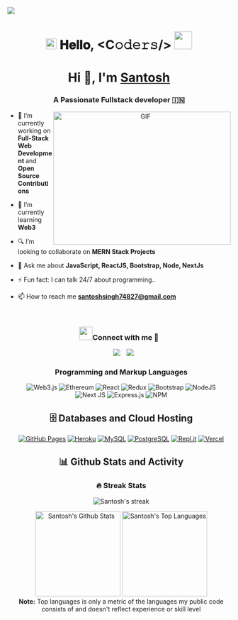 <p>
	
![](https://komarev.com/ghpvc/?username=santosh214&label=Profile+Views&color=lightgrey)
</p>
<h1 align="center">
  <a target="_blank">
    <img src="https://github.com/JayantGoel001/JayantGoel001/blob/master/GIF/Earth.gif" width="24px" style="max-width:100%;">
  </a>
  𝐇𝐞𝐥𝐥𝐨, &lt;C𝚘𝚍𝚎𝚛𝚜/&gt; 
  <a target="_blank">
    <img src="https://github.com/JayantGoel001/JayantGoel001/blob/master/GIF/Hi.gif" width="40px" />
  </a>
</h1>

<h1 align="center">Hi 👋, I'm <a href="https://100rabhcsmc.github.io/Me.io/" target="blank">
Santosh</a></h1>
<h3 align="center">A Passionate Fullstack developer &#127470;&#127475</h3>

<a target="_blank" align="center">
  <img align="right" top="500" height="300" width="400" alt="GIF" src="https://media.giphy.com/media/SWoSkN6DxTszqIKEqv/giphy.gif">
</a>

- 🔭 I’m currently working on <strong>Full-Stack Web Development </strong> and <strong>Open Source Contributions</strong>
- 🌱 I’m currently learning <strong>Web3</strong>
- 🔍 I’m looking to collaborate on <strong>MERN Stack Projects</strong>
- 💬 Ask me about <strong> JavaScript, ReactJS, Bootstrap, Node, NextJs</strong>
- ⚡ Fun fact: I can talk 24/7 about programming..

- 📫 How to reach me **santoshsingh74827@gmail.com**

<br/>
<h3 align='center'><img src="https://media.giphy.com/media/iY8CRBdQXODJSCERIr/giphy.gif" width="30" height="30" >Connect with me 🤝</h3>

<p align="center">

 <div align="center"  class="icons-social" style="margin-left: 10px;">
        <a style="margin-left: 10px;"  target="_blank" href="https://www.linkedin.com/in/santosh-singhh">
			<img src="https://img.icons8.com/doodle/40/000000/linkedin--v2.png"></a>
        <a style="margin-left: 10px;" target="_blank" href="https://github.com/santosh214">
		<img src="https://img.icons8.com/doodle/40/000000/github--v1.png"></a>

      

</p>
<h3>Programming and Markup Languages</h3>



![Web3.js](https://img.shields.io/badge/web3.js-F16822?style=for-the-badge&logo=web3.js&logoColor=white)
![Ethereum](https://img.shields.io/badge/Ethereum-3C3C3D?style=for-the-badge&logo=Ethereum&logoColor=white)
![React](https://img.shields.io/badge/react-%2320232a.svg?style=for-the-badge&logo=react&logoColor=%2361DAFB)
![Redux](https://img.shields.io/badge/redux-%23593d88.svg?style=for-the-badge&logo=redux&logoColor=white)
![Bootstrap](https://img.shields.io/badge/bootstrap-%23563D7C.svg?style=for-the-badge&logo=bootstrap&logoColor=white)
![NodeJS](https://img.shields.io/badge/node.js-6DA55F?style=for-the-badge&logo=node.js&logoColor=white)
![Next JS](https://img.shields.io/badge/Next-black?style=for-the-badge&logo=next.js&logoColor=white)
![Express.js](https://img.shields.io/badge/express.js-%23404d59.svg?style=for-the-badge&logo=express&logoColor=%2361DAFB)
![NPM](https://img.shields.io/badge/NPM-%23CB3837.svg?style=for-the-badge&logo=npm&logoColor=white)

<h2>🗄️ Databases and Cloud Hosting</h2>

<p>
<a href="#"><img alt="GitHub Pages" src="https://img.shields.io/badge/GitHub%20Pages-327FC7.svg?logo=github&logoColor=white&style=flat-square"></a>
<a href="#"><img alt="Heroku" src="https://img.shields.io/badge/Heroku-430098?logo=heroku&logoColor=fff&style=flat-square"></a>
<a href="#"><img alt="MySQL" src="https://img.shields.io/badge/MySQL-4479A1?logo=mysql&logoColor=fff&style=flat-square"></a>
<a href="#"><img alt="PostgreSQL" src ="https://img.shields.io/badge/PostgreSQL-4169E1?logo=postgresql&logoColor=fff&style=flat-square"></a>
<a href="#"><img alt="Repl.it" src="https://img.shields.io/badge/Repl.it-0D101E.svg?logo=Replit&logoColor=white&style=flat-square"></a>
<a href="#"><img alt="Vercel" src="https://img.shields.io/badge/Vercel-000?logo=vercel&logoColor=fff&style=flat-square"></a>
</p>

  <h2>📊 Github Stats and Activity</h2>

<h3>🔥 Streak Stats</h3>

<p>

<img alt="Santosh's streak" src="https://github-readme-streak-stats.herokuapp.com?user=santosh214&theme=cobalt&date_format=j%20M%5B%20Y%5D&background=000000&border=7536B2&stroke=9243DD&ring=89502D&fire=FF9554&currStreakNum=D280FF&sideNums=BC52FF&currStreakLabel=64EAE2&sideLabels=48A8A2&dates=A42EE5"/>

<a href="#"><img alt="Santosh's Github Stats" src="https://github-readme-stats-vibrantfix.vercel.app/api?username=santosh214&locale=en&show_icons=true&include_all_commits=true&count_private=true&theme=dracula&hide_border=true&bg_color=000000EE&title_color=FF72FF&icon_color=F8D866" height="192px"/></a>
<a href="#"><img alt="Santosh's Top Languages" src="https://github-readme-stats-vibrantfix.vercel.app/api/top-langs?username=santosh214&langs_count=8&layout=compact&theme=dracula&hide_border=true&bg_color=000000EE&title_color=FF72FF&icon_color=F8D866&hide=Jupyter%20Notebook,Roff" height="192px"/></a>
<br/>
<b>Note:</b> Top languages is only a metric of the languages my public code consists of and doesn't reflect experience or skill level
</p>

<!---
santosh214/santosh214 is a ✨ special ✨ repository because its `README.md` (this file) appears on your GitHub profile.
You can click the Preview link to take a look at your changes
--->
